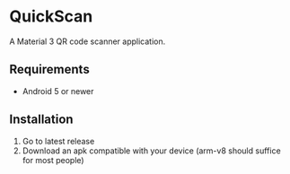 # QuickScan

A Material 3 QR code scanner application.

## Requirements
- Android 5 or newer

## Installation
1. Go to latest release
2. Download an apk compatible with your device (arm-v8 should suffice for most people)